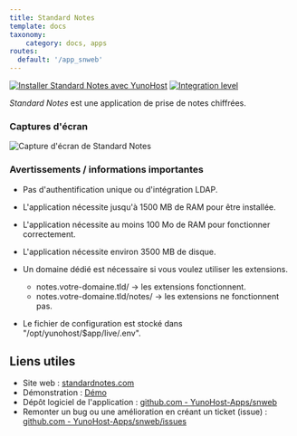```yaml
---
title: Standard Notes
template: docs
taxonomy:
    category: docs, apps
routes:
  default: '/app_snweb'
---
```


[![Installer Standard Notes avec YunoHost](https://install-app.yunohost.org/install-with-yunohost.svg)](https://install-app.yunohost.org/?app=snweb) [![Integration level](https://dash.yunohost.org/integration/snweb.svg)](https://dash.yunohost.org/appci/app/snweb)

*Standard Notes* est une application de prise de notes chiffrées.

### Captures d'écran

![Capture d'écran de Standard Notes](https://github.com/YunoHost-Apps/snweb_ynh/blob/master/doc/screenshots/standard_notes.png)

### Avertissements / informations importantes

* Pas d'authentification unique ou d'intégration LDAP.
* L'application nécessite jusqu'à 1500 MB de RAM pour être installée.
* L'application nécessite au moins 100 Mo de RAM pour fonctionner correctement.
* L'application nécessite environ 3500 MB de disque.

* Un domaine dédié est nécessaire si vous voulez utiliser les extensions.
    * notes.votre-domaine.tld/ -> les extensions fonctionnent.
    * notes.votre-domaine.tld/notes/ -> les extensions ne fonctionnent pas.

* Le fichier de configuration est stocké dans "/opt/yunohost/$app/live/.env".

## Liens utiles

+ Site web : [standardnotes.com](https://standardnotes.com/)
+ Démonstration : [Démo](https://demo.snweb.eu/login)
+ Dépôt logiciel de l'application : [github.com - YunoHost-Apps/snweb](https://github.com/YunoHost-Apps/snweb_ynh)
+ Remonter un bug ou une amélioration en créant un ticket (issue) : [github.com - YunoHost-Apps/snweb/issues](https://github.com/YunoHost-Apps/snweb_ynh/issues)
